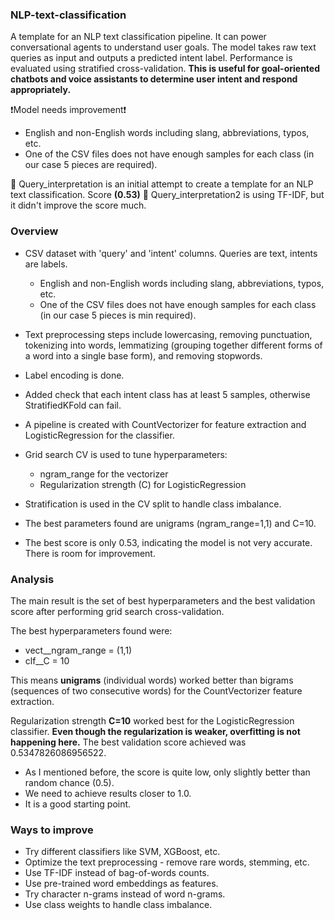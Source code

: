 ### NLP-text-classification
A template for an NLP text classification pipeline.
It can power conversational agents to understand user goals.
The model takes raw text queries as input and outputs a predicted intent label.
Performance is evaluated using stratified cross-validation.
**This is useful for goal-oriented chatbots and voice assistants to determine user intent and respond appropriately.**

 ❗Model needs improvement❗
  - English and non-English words including slang, abbreviations, typos, etc.
  - One of the CSV files  does not have enough samples for each class (in our case 5 pieces are required).
    
  🔴 Query_interpretation is an initial attempt to create a template for an NLP text classification. Score **(0.53)**
  🔴 Query_interpretation2 is using TF-IDF, but it didn't improve the score much.
  
### Overview
- CSV dataset with 'query' and 'intent' columns. Queries are text, intents are labels.
   - English and non-English words including slang, abbreviations, typos, etc.
   - One of the CSV files  does not have enough samples for each class (in our case 5 pieces is min required).
  
- Text preprocessing steps include lowercasing, removing punctuation, tokenizing into words, lemmatizing (grouping together different forms 
  of a word into a single base form), and removing stopwords.
  
- Label encoding is done.
- Added check that each intent class has at least 5 samples, otherwise StratifiedKFold can fail.

- A pipeline is created with CountVectorizer for feature extraction and LogisticRegression for the classifier.

- Grid search CV is used to tune hyperparameters:
  - ngram_range for the vectorizer
  - Regularization strength (C) for LogisticRegression

- Stratification is used in the CV split to handle class imbalance.

- The best parameters found are unigrams (ngram_range=1,1) and C=10.

- The best score is only 0.53, indicating the model is not very accurate. There is room for improvement.

### Analysis

The main result is the set of best hyperparameters and the best validation score after performing grid search cross-validation.

The best hyperparameters found were:
- vect__ngram_range = (1,1) 
- clf__C = 10

This means **unigrams** (individual words) worked better than bigrams (sequences of two consecutive words) for the CountVectorizer feature extraction. 

Regularization strength **C=10** worked best for the LogisticRegression classifier.
**Even though the regularization is weaker, overfitting is not happening here.**
The best validation score achieved was 0.5347826086956522.

- As I mentioned before, the score is quite low, only slightly better than random chance (0.5).
- We need to achieve results closer to 1.0.
- It is a good starting point.

### Ways to improve
- Try different classifiers like SVM, XGBoost, etc. 
- Optimize the text preprocessing - remove rare words, stemming, etc.
- Use TF-IDF instead of bag-of-words counts.
- Use pre-trained word embeddings as features.
- Try character n-grams instead of word n-grams.
- Use class weights to handle class imbalance.
  


  
 
